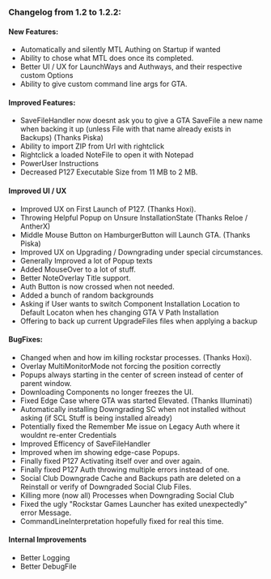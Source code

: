 ### Changelog from 1.2 to 1.2.2:
	

#### New Features:
* Automatically and silently MTL Authing on Startup if wanted
* Ability to chose what MTL does once its completed.
* Better UI / UX for LaunchWays and Authways, and their respective custom Options
* Ability to give custom command line args for GTA.

#### Improved Features:
* SaveFileHandler now doesnt ask you to give a GTA SaveFile a new name when backing it up (unless File with that name already exists in Backups) (Thanks Piska)
* Ability to import ZIP from Url with rightclick
* Rightclick a loaded NoteFile to open it with Notepad
* PowerUser Instructions
* Decreased P127 Executable Size from 11 MB to 2 MB.

#### Improved UI / UX
* Improved UX on First Launch of P127. (Thanks Hoxi).
* Throwing Helpful Popup on Unsure InstallationState (Thanks Reloe / AntherX)
* Middle Mouse Button on HamburgerButton will Launch GTA. (Thanks Piska)
* Improved UX on Upgrading / Downgrading under special circumstances.
* Generally Improved a lot of Popup texts
* Added MouseOver to a lot of stuff.
* Better NoteOverlay Title support.
* Auth Button is now crossed when not needed.
* Added a bunch of random backgrounds
* Asking if User wants to switch Component Installation Location to Default Locaton when hes changing GTA V Path Installation
* Offering to back up current UpgradeFiles files when applying a backup

#### BugFixes:
* Changed when and how im killing rockstar processes. (Thanks Hoxi).
* Overlay MultiMonitorMode not forcing the position correctly
* Popups always starting in the center of screen instead of center of parent window.
* Downloading Components no longer freezes the UI.
* Fixed Edge Case where GTA was started Elevated. (Thanks Illuminati)
* Automatically installing Downgrading SC when not installed without asking (if SCL Stuff is being installed already)
* Potentially fixed the Remember Me issue on Legacy Auth where it wouldnt re-enter Credentials
* Improved Efficency of SaveFileHandler
* Improved when im showing edge-case Popups.
* Finally fixed P127 Activating itself over and over again. 
* Finally fixed P127 Auth throwing multiple errors instead of one.
* Social Club Downgrade Cache and Backups path are deleted on a Reinstall or verify of Downgraded Social Club Files.
* Killing more (now all) Processes when Downgrading Social Club
* Fixed the ugly "Rockstar Games Launcher has exited unexpectedly" error Message.
* CommandLineInterpretation hopefully fixed for real this time.

#### Internal Improvements
* Better Logging
* Better DebugFile

